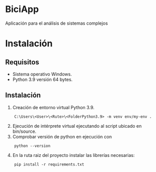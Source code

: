 # BiciApp
Aplicación para el análisis de sistemas complejos

# Instalación

## Requisitos

- Sistema operativo Windows.
- Python 3.9 versión 64 bytes.

## Instalación

1. Creación de entorno virtual Python 3.9.
```
	C:\Users\<User>\<Rute>\<FolderPython3.9> -m venv env/my-env .
```

2. Ejecución de intérprete virtual ejecutando al script ubicado en bin/source.
3. Comprobar versión de python en ejecución con
```
	python --version
```
4. En la ruta raiz del proyecto instalar las librerías necesarias:
```
	pip install -r requirements.txt
```

